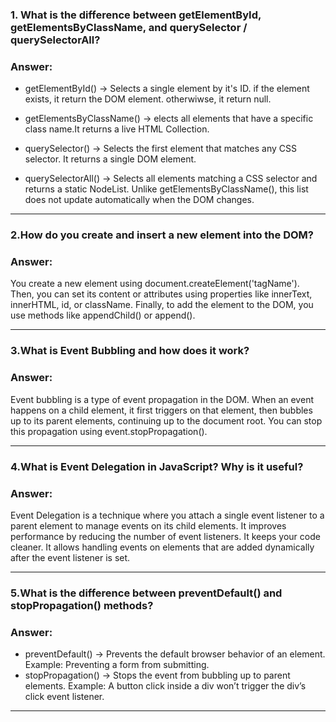 ### 1. What is the difference between getElementById, getElementsByClassName, and querySelector / querySelectorAll?
### Answer: 
- getElementById() -> Selects a single element by it's ID. if the element exists, it return the DOM element. otherwiwse, it return null.

- getElementsByClassName() -> elects all elements that have a specific class name.It returns a live HTML Collection.

- querySelector() -> Selects the first element that matches any CSS selector. It returns a single DOM element.

- querySelectorAll() -> Selects all elements matching a CSS selector and returns a static NodeList. Unlike getElementsByClassName(), this list does not update automatically when the DOM changes.


---

### 2.How do you create and insert a new element into the DOM?
### Answer:
You create a new element using document.createElement('tagName'). Then, you can set its content or attributes using properties like innerText, innerHTML, id, or className. Finally, to add the element to the DOM, you use methods like appendChild() or append().

---
### 3.What is Event Bubbling and how does it work?
### Answer:
Event bubbling is a type of event propagation in the DOM. When an event happens on a child element, it first triggers on that element, then bubbles up to its parent elements, continuing up to the document root. You can stop this propagation using event.stopPropagation().

---
### 4.What is Event Delegation in JavaScript? Why is it useful?
### Answer:
Event Delegation is a technique where you attach a single event listener to a parent element to manage events on its child elements. It improves performance by reducing the number of event listeners. It keeps your code cleaner. It allows handling events on elements that are added dynamically after the event listener is set.

---
### 5.What is the difference between preventDefault() and stopPropagation() methods?
### Answer:
- preventDefault() -> Prevents the default browser behavior of an element. Example: Preventing a form from submitting.
- stopPropagation() -> Stops the event from bubbling up to parent elements. Example: A button click inside a div won’t trigger the div’s click event listener.

---